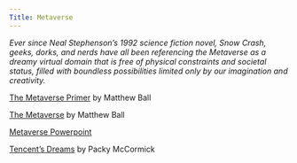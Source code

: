 ```yaml
---
Title: Metaverse
---
```


_Ever since Neal Stephenson’s 1992 science fiction novel, Snow Crash, geeks, dorks, and nerds have all been referencing the Metaverse as a dreamy virtual domain that is free of physical constraints and societal status, filled with boundless possibilities limited only by our imagination and creativity._


[The Metaverse Primer](https://www.matthewball.vc/the-metaverse-primer) by Matthew Ball

[The Metaverse](https://www.matthewball.vc/the-metaverse) by Matthew Ball

[Metaverse Powerpoint](https://projector.com/story/9e144b85-e2bb-4ba4-89f2-08bf5d4994dc?scene=43cef51)

[Tencent’s Dreams](https://www.notboring.co/p/tencents-dreams) by Packy McCormick
